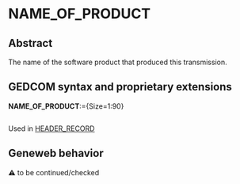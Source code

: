 ﻿# NAME_OF_PRODUCT
## Abstract
The name of the software product that produced this transmission.


## GEDCOM syntax and proprietary extensions

**NAME_OF_PRODUCT**:={Size=1:90}
<pre>
</pre>
Used in <a href=Ged.HEADER_RECORD.md>HEADER_RECORD</a><br />


## Geneweb behavior



:warning: to be continued/checked

